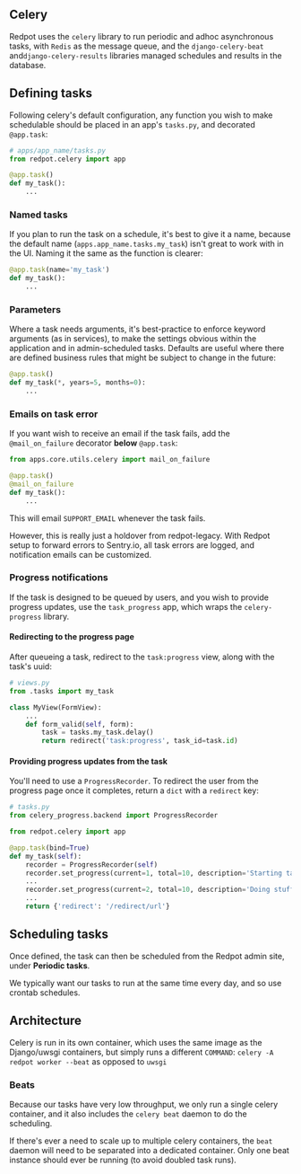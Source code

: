 ## Celery
Redpot uses the `celery` library to run periodic and adhoc asynchronous tasks, with `Redis` as the message queue,
and the `django-celery-beat` and`django-celery-results` libraries managed schedules and results in the database.

## Defining tasks
Following celery's default configuration, any function you wish to make schedulable
should be placed in an app's `tasks.py`, and decorated `@app.task`:

```python
# apps/app_name/tasks.py
from redpot.celery import app

@app.task()
def my_task():
    ...
```

### Named tasks
If you plan to run the task on a schedule, it's best to give it a name, because the default name
(`apps.app_name.tasks.my_task`) isn't great to work with in the UI.  Naming it the same as the function is clearer:

```python
@app.task(name='my_task')
def my_task():
    ...
```

### Parameters
Where a task needs arguments, it's best-practice to enforce keyword arguments (as in services), to make the settings
obvious within the application and in admin-scheduled tasks.  Defaults are useful where there are defined business rules
that might be subject to change in the future:

```python
@app.task()
def my_task(*, years=5, months=0):
    ...
```

### Emails on task error
If you want wish to receive an email if the task fails, add the `@mail_on_failure` decorator **below** `@app.task`:
```python
from apps.core.utils.celery import mail_on_failure

@app.task()
@mail_on_failure
def my_task():
    ...
```

This will email `SUPPORT_EMAIL` whenever the task fails.

However, this is really just a holdover from redpot-legacy.  With Redpot setup to forward errors to Sentry.io, all task
errors are logged, and notification emails can be customized.

### Progress notifications
If the task is designed to be queued by users, and you wish to provide progress updates, use the `task_progress` app, which wraps the `celery-progress` library.

#### Redirecting to the progress page
After queueing a task, redirect to the `task:progress` view, along with the task's uuid:

```python
# views.py
from .tasks import my_task

class MyView(FormView):
    ...
    def form_valid(self, form):
        task = tasks.my_task.delay()
        return redirect('task:progress', task_id=task.id)
```

#### Providing progress updates from the task
You'll need to use a `ProgressRecorder`.  To redirect the user from the progress page once it completes, return a
`dict` with a `redirect` key:

```python
# tasks.py
from celery_progress.backend import ProgressRecorder

from redpot.celery import app

@app.task(bind=True)
def my_task(self):
    recorder = ProgressRecorder(self)
    recorder.set_progress(current=1, total=10, description='Starting task')
    ...
    recorder.set_progress(current=2, total=10, description='Doing stuff')
    ...
    return {'redirect': '/redirect/url'}
```


## Scheduling tasks
Once defined, the task can then be scheduled from the Redpot admin site, under **Periodic tasks**.

We typically want our tasks to run at the same time every day, and so use crontab schedules.

## Architecture
Celery is run in its own container, which uses the same image as the Django/uwsgi containers, but simply runs a
different `COMMAND`: `celery -A redpot worker --beat` as opposed to `uwsgi`

### Beats
Because our tasks have very low throughput, we only run a single celery container, and it also includes the
`celery beat` daemon to do the scheduling.

If there's ever a need to scale up to multiple celery containers, the `beat` daemon will need to be separated into a
dedicated container.  Only one beat instance should ever be running (to avoid doubled task runs).
